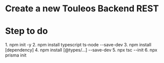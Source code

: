 # Create a new Touleos Backend REST

<h1>
  Step to do
</h1>
<p>
  1. npm init -y
  2. npm install typescript ts-node --save-dev
  3. npm install [dependency]
  4. npm install [@types/...] --save-dev
  5. npx tsc --init
  6. npx prisma init
</p>